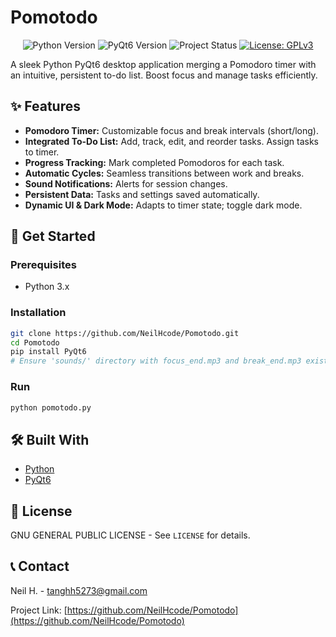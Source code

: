 # Pomotodo

<p align="center">
  <img src="https://img.shields.io/badge/Python-3.x-blue.svg" alt="Python Version">
  <img src="https://img.shields.io/badge/PyQt6-v6.x-green.svg" alt="PyQt6 Version">
  <img src="https://img.shields.io/badge/Status-Active-brightgreen" alt="Project Status">
  <a href="LICENSE"><img src="https://img.shields.io/badge/License-GPLv3-blue.svg" alt="License: GPLv3"></a>
</p>

A sleek Python PyQt6 desktop application merging a Pomodoro timer with an intuitive, persistent to-do list. Boost focus and manage tasks efficiently.

## ✨ Features

*   **Pomodoro Timer:** Customizable focus and break intervals (short/long).
*   **Integrated To-Do List:** Add, track, edit, and reorder tasks. Assign tasks to timer.
*   **Progress Tracking:** Mark completed Pomodoros for each task.
*   **Automatic Cycles:** Seamless transitions between work and breaks.
*   **Sound Notifications:** Alerts for session changes.
*   **Persistent Data:** Tasks and settings saved automatically.
*   **Dynamic UI & Dark Mode:** Adapts to timer state; toggle dark mode.

## 🚀 Get Started

### Prerequisites

*   Python 3.x

### Installation

```bash
git clone https://github.com/NeilHcode/Pomotodo.git
cd Pomotodo
pip install PyQt6
# Ensure 'sounds/' directory with focus_end.mp3 and break_end.mp3 exists.
```

### Run

```bash
python pomotodo.py
```

## 🛠️ Built With

*   [Python](https://www.python.org/)
*   [PyQt6](https://doc.qt.io/qtforpython/)

## 📄 License

GNU GENERAL PUBLIC LICENSE - See `LICENSE` for details.

## 📞 Contact

Neil H. - tanghh5273@gmail.com

Project Link: [https://github.com/NeilHcode/Pomotodo](https://github.com/NeilHcode/Pomotodo)

